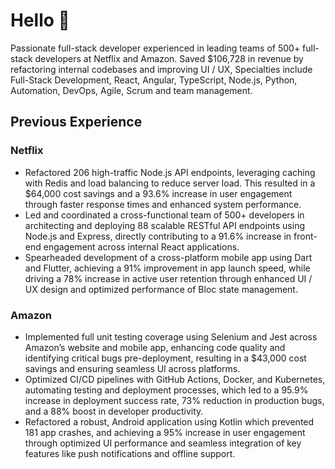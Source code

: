 # Hello 👋
Passionate full-stack developer experienced in leading teams of 500+ full-stack developers at Netflix and Amazon. Saved $106,728 in revenue by refactoring internal codebases and improving UI / UX, Specialties include Full-Stack Development, React, Angular, TypeScript, Node.js, Python, Automation, DevOps, Agile, Scrum and team management.

## Previous Experience
### Netflix
- Refactored 206 high-traffic Node.js API endpoints, leveraging caching with Redis and load balancing to reduce server load. This resulted in a $64,000 cost savings and a 93.6% increase in user engagement through faster response times and enhanced system performance.
- Led and coordinated a cross-functional team of 500+ developers in architecting and deploying 88 scalable RESTful API endpoints using Node.js and Express, directly contributing to a 91.6% increase in front-end engagement across internal React applications.
- Spearheaded development of a cross-platform mobile app using Dart and Flutter, achieving a 91% improvement in app launch speed, while driving a 78% increase in active user retention through enhanced UI / UX design and optimized performance of Bloc state management.

### Amazon
- Implemented full unit testing coverage using Selenium and Jest across Amazon’s website and mobile app, enhancing code quality and identifying critical bugs pre-deployment, resulting in a $43,000 cost savings and ensuring seamless UI across platforms.
- Optimized CI/CD pipelines with GitHub Actions, Docker, and Kubernetes, automating testing and deployment processes, which led to a 95.9% increase in deployment success rate, 73% reduction in production bugs, and a 88% boost in developer productivity.
- Refactored a robust, Android application using Kotlin which prevented 181 app crashes, and achieving a 95% increase in user engagement through optimized UI performance and seamless integration of key features like push notifications and offline support.
